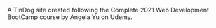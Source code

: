 A TinDog site created following the Complete 2021 Web Development BootCamp course by Angela Yu on Udemy.

